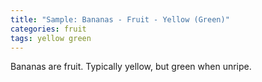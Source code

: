 ```yaml
---
title: "Sample: Bananas - Fruit - Yellow (Green)"
categories: fruit
tags: yellow green
---
```

Bananas are fruit. Typically yellow, but green when unripe.
